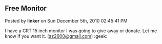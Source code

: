 ## Free Monitor
Posted by **linker** on Sun December 5th, 2010 02:45:41 PM

I have a CRT 15 inch monitor I was going to give away or donate. Let me know if
you want it. (<az2600@gmail.com>) :geek:
